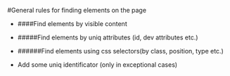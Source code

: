 #General rules for finding elements on the page
-  ####Find elements by visible content
-  #####Find elements by uniq attributes (id, dev attributes etc.)
-  ######Find elements using css selectors(by class, position, type etc.)

-  Add some uniq identificator (only in exceptional cases)

